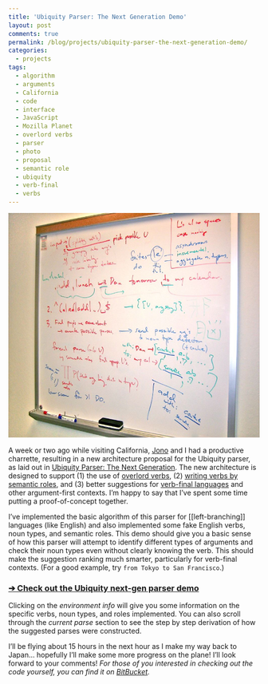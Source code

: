 ```yaml
---
title: 'Ubiquity Parser: The Next Generation Demo'
layout: post
comments: true
permalink: /blog/projects/ubiquity-parser-the-next-generation-demo/
categories:
  - projects
tags:
  - algorithm
  - arguments
  - California
  - code
  - interface
  - JavaScript
  - Mozilla Planet
  - overlord verbs
  - parser
  - photo
  - proposal
  - semantic role
  - ubiquity
  - verb-final
  - verbs
---
```

<a href='/static/uploads/2009/03/parserdesign.jpg' rel='lightbox[parser]'><img src="/static/uploads/2009/03/parserdesign.jpg" alt="parserdesign" title="parserdesign" width="600" height="450" class="limages" /></a>

A week or two ago while visiting California, [Jono][1] and I had a productive charrette, resulting in a new architecture proposal for the Ubiquity parser, as laid out in [Ubiquity Parser: The Next Generation][2]. The new architecture is designed to support (1) the use of [overlord verbs][3], (2) [writing verbs by semantic roles][4], and (3) better suggestions for [verb-final languages][5] and other argument-first contexts. I&#8217;m happy to say that I&#8217;ve spent some time putting a proof-of-concept together.

I&#8217;ve implemented the basic algorithm of this parser for [[left-branching]] languages (like English) and also implemented some fake English verbs, noun types, and semantic roles. This demo should give you a basic sense of how this parser will attempt to identify different types of arguments and check their noun types even without clearly knowing the verb. This should make the suggestion ranking much smarter, particularly for verb-final contexts. (For a good example, try `from Tokyo to San Francisco`.)

### [➔ Check out the Ubiquity next-gen parser demo][6]

<!--more-->

Clicking on the *environment info* will give you some information on the specific verbs, noun types, and roles implemented. You can also scroll through the *current parse* section to see the step by step derivation of how the suggested parses were constructed.

I&#8217;ll be flying about 15 hours in the next hour as I make my way back to Japan&#8230; hopefully I&#8217;ll make some more progress on the plane! I&#8217;ll look forward to your comments! *For those of you interested in checking out the code yourself, you can find it on [BitBucket][7].*

 [1]: http://jonoscript.wordpress.com
 [2]: https://wiki.mozilla.org/User:Mitcho/ParserTNG
 [3]: http://jonoscript.wordpress.com/2009/01/24/overlord-verbs-a-proposal/
 [4]: http://mitcho.com/blog/projects/writing-commands-with-semantic-roles/
 [5]: http://mitcho.com/blog/projects/ubiquity-in-firefox-japanese/
 [6]: http://mitcho.com/code/ubiquity/parser-demo/
 [7]: http://bitbucket.org/mitcho/ubiquity-playground/